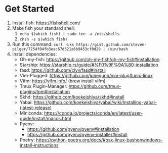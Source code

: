 # Get Started

1. Install fish: https://fishshell.com/
2. Make fish your standard shell:
    1. `echo $(which fish) | sudo tee -a /etc/shells`
    2. `chsh -s $(which fish)`
3. Run this command: `curl -Lks https://gist.github.com/steven-pilger/7254f04fb3eac67d321a6b9453cf0d29 | /bin/bash`
4. Install dependencies:
    - Oh-my-fish: https://github.com/oh-my-fish/oh-my-fish#installation
    - Starship: https://starship.rs/guide/#%F0%9F%9A%80-installation
    - fasd: https://github.com/clvv/fasd#install
    - Vim-Plugged: https://github.com/junegunn/vim-plug#unix-linux
    - Vifm: https://vifm.info/ (brew install vifm)
    - Tmux Plugin-Manager: https://github.com/tmux-plugins/tpm#installation
    - Skhd: https://github.com/koekeishiya/skhd#install
    - Yabai: https://github.com/koekeishiya/yabai/wiki/Installing-yabai-(latest-release)
    - Miniconda: https://conda.io/projects/conda/en/latest/user-guide/install/macos.html
    - Pyenv:
      - https://github.com/pyenv/pyenv#installation
      - https://github.com/pyenv/pyenv-installer#install
    - Poetry: https://python-poetry.org/docs/#osx-linux-bashonwindows-install-instructions

